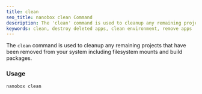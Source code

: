 ```yaml
---
title: clean
seo_title: nanobox clean Command
description: The 'clean' command is used to cleanup any remaining projects that have been removed from your system including filesystem mounts and build packages.
keywords: clean, destroy deleted apps, clean environment, remove apps
---
```


The `clean` command is used to cleanup any remaining projects that have been removed from your system including filesystem mounts and build packages.

### Usage
```bash
nanobox clean
```
